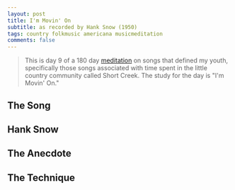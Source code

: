 ```yaml
---
layout: post
title: I'm Movin' On
subtitle: as recorded by Hank Snow (1950)
tags: country folkmusic americana musicmeditation
comments: false
---
```

> This is day 9 of a 180 day [meditation](../currentmeditation) on songs that defined my youth, specifically those songs associated with time spent in the little country community called Short Creek. The study for the day is "I'm Movin' On."

## The Song


## Hank Snow


## The Anecdote


## The Technique
